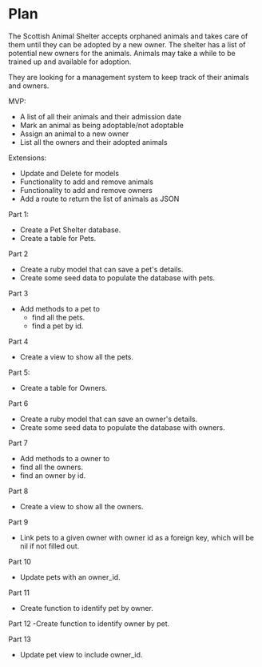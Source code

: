 # Plan

The Scottish Animal Shelter accepts orphaned animals and takes care of them until they can be adopted by a new owner. The shelter has a list of potential new owners for the animals. Animals may take a while to be trained up and available for adoption.

They are looking for a management system to keep track of their animals and owners.

MVP: 

- A list of all their animals and their admission date
- Mark an animal as being adoptable/not adoptable
- Assign an animal to a new owner
- List all the owners and their adopted animals

Extensions:

- Update and Delete for models
- Functionality to add and remove animals 
- Functionality to add and remove owners
- Add a route to return the list of animals as JSON

Part 1:
- Create a Pet Shelter database.
- Create a table for Pets.

Part 2
 - Create a ruby model that can save a pet's details.
 - Create some seed data to populate the database with pets.

Part 3
- Add methods to a pet to
  - find all the pets.
  - find a pet by id.

Part 4
- Create a view to show all the pets.

Part 5:
- Create a table for Owners.

Part 6
- Create a ruby model that can save an owner's details.
- Create some seed data to populate the database with owners.

Part 7
- Add methods to a owner to
- find all the owners.
- find an owner by id.

Part 8
- Create a view to show all the owners.

Part 9
- Link pets to a given owner with owner id as a foreign key, which will be nil if not filled out.

Part 10
- Update pets with an owner_id.

Part 11
- Create function to identify pet by owner.

Part 12
-Create function to identify owner by pet.

Part 13
- Update pet view to include owner_id.
